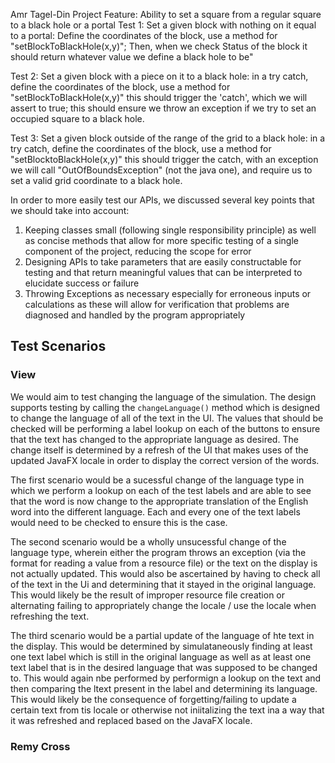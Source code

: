 Amr Tagel-Din
Project Feature:
Ability to set a square from a regular square to a black hole or a portal
Test 1:
Set a given block with nothing on it equal to a portal:
Define the coordinates of the block, use a method for "setBlockToBlackHole(x,y)";
Then, when we check Status of the block it should return whatever value we define a black hole to be"

Test 2:
Set a given block with a piece on it to a black hole:
in a try catch, define the coordinates of the block, use a method for "setBlockToBlackHole(x,y)"
this should trigger the 'catch', which we will assert to true; this should ensure we throw an 
exception if we try to set an occupied square to a black hole.

Test 3:
Set a given block outside of the range of the grid to a black hole:
in a try catch, define the coordinates of the block, use a method for "setBlocktoBlackHole(x,y)"
this should trigger the catch, with an exception we will call "OutOfBoundsException" (not the 
java one), and require us to set a valid grid coordinate to a black hole.

In order to more easily test our APIs, we discussed several key points that we should take into
account:

1. Keeping classes small (following single responsibility principle) as well as concise methods that
   allow for more specific testing of a single component of the project, reducing the scope for
   error
2. Designing APIs to take parameters that are easily constructable for testing and that return
   meaningful values that can be interpreted to elucidate success or failure
3. Throwing Exceptions as necessary especially for erroneous inputs or calculations as these will
   allow for verification that problems are diagnosed and handled by the program appropriately

## Test Scenarios

### View

We would aim to test changing the language of the simulation. The design supports testing by calling
the ```changeLanguage()``` method which is designed to change the language of all of the text in the
UI. The values that should be checked will be performing a label lookup on each of the buttons to
ensure that the text has changed to the appropriate language as desired. The change itself is
determined by a refresh of the UI that makes uses of the updated JavaFX locale in order to display
the correct version of the words.

The first scenario would be a sucessful change of the language type in which we perform a lookup on
each of the test labels and are able to see that the word is now change to the appropriate
translation of the English word into the different language. Each and every one of the text labels
would need to be checked to ensure this is the case.

The second scenario would be a wholly unsucessful change of the language type, wherein either the
program throws an exception (via the format for reading a value from a resource file) or the text on
the display is not actually updated. This would also be ascertained by having to check all of the
text in the Ui and determining that it stayed in the original language. This would likely be the
result of improper resource file creation or alternating failing to appropriately change the locale
/ use the locale when refreshing the text.

The third scenario would be a partial update of the language of hte text in the display. This would
be determined by simulataneously finding at least one text label which is still in the original
language as well as at least one text label that is in the desired language that was supposed to be
changed to. This would again nbe performed by performign a lookup on the text and then comparing the
ltext present in the label and determining its language. This would likely be the consequence of
forgetting/failing to update a certain text from tis locale or otherwise not iniitalizing the text
ina a way that it was refreshed and replaced based on the JavaFX locale.

### Remy Cross
